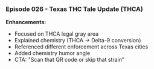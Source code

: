 ### Episode 026 - Texas THC Tale Update (THCA)

**Enhancements:**

- Focused on THCA legal gray area
- Explained chemistry (THCA → Delta-9 conversion)
- Referenced different enforcement across Texas cities
- Added chemistry humor angle
- CTA: "Scan that QR code or skip that strain"
